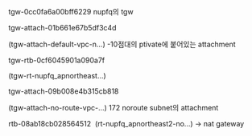 tgw-0cc0fa6a00bff6229 nupfq의 tgw


tgw-attach-01b661e67b5df3c4d 

(tgw-attach-default-vpc-n...) -10점대의 ptivate에 붙어있는 attachment 

tgw-rtb-0cf6045901a090a7f 

(tgw-rt-nupfq_apnortheast...)


tgw-attach-09b008e4b315cb818 

(tgw-attach-no-route-vpc-...)
172 noroute subnet의 attachment 


rtb-08ab18cb028564512 
(rt-nupfq_apnortheast2-no...)
-> nat gateway



